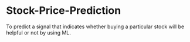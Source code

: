 # Stock-Price-Prediction
To predict a signal that indicates whether buying a particular stock will be helpful or not by using ML.
